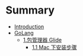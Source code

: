 # Summary

* [Introduction](README.md)
* [GoLang](/document/golang.md)
  * [1.包管理器 Glide](document/golang/bao-guan-li-qi.md)
    * [1.1 Mac 下安装步骤](document/golang/bao-guan-li-qi/11-mac-xia-an-zhuang-bu-zou.md)

